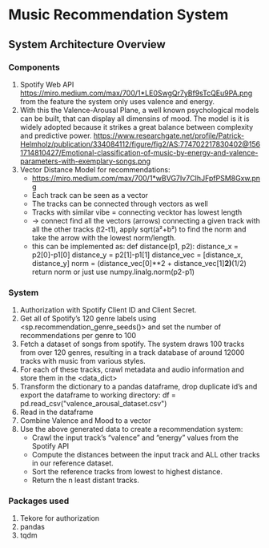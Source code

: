 # Music Recommendation System

## System Architecture Overview
### Components
1. Spotify Web API
https://miro.medium.com/max/700/1*LE0SwgQr7yBf9sTcQEu9PA.png  
from the feature the system only uses valence and energy.
2. With this the Valence-Arousal Plane, a well known psychological models can be built, that can display all dimensins of mood. 
The model is  it is widely adopted because it strikes a great balance between complexity and predictive power.
https://www.researchgate.net/profile/Patrick-Helmholz/publication/334084112/figure/fig2/AS:774702217830402@1561714810427/Emotional-classification-of-music-by-energy-and-valence-parameters-with-exemplary-songs.png 
3. Vector Distance Model for recommendations:
    - https://miro.medium.com/max/700/1*wBVG7Iv7CIhJFpfPSM8Gxw.png  
    - Each track can be seen as a vector
    - The tracks can be connected through vectors as well
    - Tracks with similar vibe = connecting vecktor has lowest length 
    - -> connect find all the vectors (arrows) connecting a given track with all the other tracks (t2-t1), 
    apply sqrt(a²+b²) to find the norm and take the arrow with the lowest norm/length.
    - this can be implemented as:
        def distance(p1, p2):
            distance_x = p2[0]-p1[0]
            distance_y = p2[1]-p1[1]
            distance_vec = [distance_x, distance_y]
            norm = (distance_vec[0]**2 + distance_vec[1]**2)**(1/2)
            return norm
        or just use numpy.linalg.norm(p2-p1)


### System
1. Authorization with Spotify Client ID and Client Secret.
2. Get all of Spotify’s 120 genre labels using <sp.recommendation_genre_seeds()> and set the number of recommendations per genre to 100
3. Fetch a dataset of songs from spotify. 
The system draws 100 tracks from over 120 genres, resulting in a track database of around 12000 tracks with music from various styles.
4. For each of these tracks, crawl metadata and audio information and store them in the <data_dict> 
5. Transform the dictionary to a pandas dataframe, drop duplicate id’s and export the dataframe to working directory:
    df = pd.read_csv("valence_arousal_dataset.csv")
6. Read in the dataframe
7. Combine Valence and Mood to a vector 
8. Use the above generated data to create a recommendation system:
    - Crawl the input track’s “valence” and “energy” values from the Spotify API
    - Compute the distances between the input track and ALL other tracks in our reference dataset.
    - Sort the reference tracks from lowest to highest distance.
    - Return the n least distant tracks.



### Packages used
1. Tekore for authorization
2. pandas
3. tqdm 